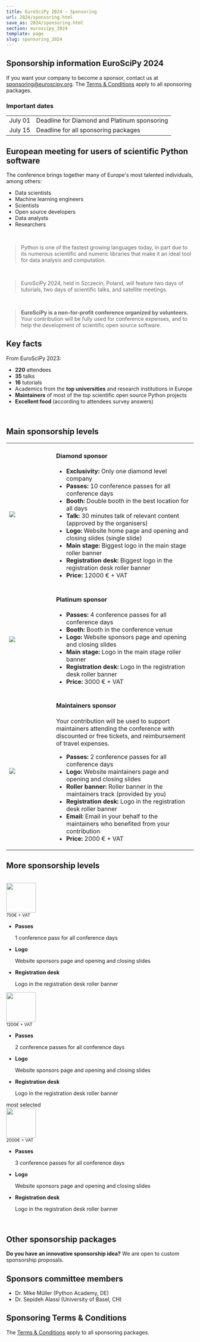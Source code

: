 ```yaml
---
title: EuroSciPy 2024 - Sponsoring
url: 2024/sponsoring.html
save_as: 2024/sponsoring.html
section: euroscipy_2024
template: page
slug: sponsoring_2024
---
```


## Sponsorship information EuroSciPy 2024

If you want your company to become a sponsor, contact us at
<a href=mailto:sponsoring@euroscipy.org>sponsoring@euroscipy.org</a>.
The [Terms & Conditions](sponsoring-terms.html) apply to all sponsoring
packages.

### Important dates

|         |                                                                                   |
|---------|-----------------------------------------------------------------------------------|
| July 01 | Deadline for Diamond and Platinum sponsoring                                      |
| July 15 | Deadline for all sponsoring packages                                              |

## European meeting for users of scientific Python software

The conference brings together many of Europe's most talented individuals, among others:

- Data scientists
- Machine learning engineers
- Scientists
- Open source developers
- Data analysts
- Researchers

</br>

> Python is one of the fastest growing languages today, in part due to its numerous scientific
> and numeric libraries that make it an ideal tool for data analysis and computation.

</br>

> EuroSciPy 2024, held in Szczecin, Poland, will feature two days of tutorials,
> two days of scientific talks, and satellite meetings.

</br>

> **EuroSciPy is a non-for-profit conference organized by volunteers.** Your contribution will be
> fully used for conference expenses, and to help the development of scientific open source software.

## Key facts

From EuroSciPy 2023:

- **220** attendees
- **35** talks
- **16** tutorials
- Academics from the **top universities** and research institutions in Europe
- **Maintainers** of most of the top scientific open source Python projects
- **Excellent food** (according to attendees survey answers)

</br>

## Main sponsorship levels

<table style="table-layout:fixed">
    <tr>
        <td style="width: 25%;">
            <img src="../static/2024/sponsors/levels/diamond.jpg">
        </td>
        <td style="width: 75%;">
            <h4>Diamond sponsor</h4>
            <ul style="text-align: left">
                <li><b>Exclusivity:</b> Only one diamond level company</li>
                <li><b>Passes:</b> 10 conference passes for all conference days</li>
                <li><b>Booth:</b> Double booth in the best location for all days</li>
                <li><b>Talk:</b> 30 minutes talk of relevant content (approved by the organisers)</li>
                <li><b>Logo:</b> Website home page and opening and closing slides (single slide)</li>
                <li><b>Main stage:</b> Biggest logo in the main stage roller banner</li>
                <li><b>Registration desk:</b> Biggest logo in the registration desk roller banner</li>
                <li><b>Price:</b> 12000 € + VAT</li>
            </ul>
        </td>
    </tr>
    <tr style="background: none;">
        <td style="width: 25%;">
            <img src="../static/2024/sponsors/levels/platinum.jpg">
        </td>
        <td style="width: 75%;">
            <h4>Platinum sponsor</h4>
            <ul style="text-align: left">
                <li><b>Passes:</b> 4 conference passes for all conference days</li>
                <li><b>Booth:</b> Booth in the conference venue</li>
                <li><b>Logo:</b> Website sponsors page and opening and closing slides</li>
                <li><b>Main stage:</b> Logo in the main stage roller banner</li>
                <li><b>Registration desk:</b> Logo in the registration desk roller banner</li>
                <li><b>Price:</b> 3000 € + VAT</li>
            </ul>
        </td>
    </tr>
    <tr>
        <td style="width: 25%;">
            <img src="../static/2024/sponsors/levels/maintainers.jpg">
        </td>
        <td style="width: 75%;">
            <h4>Maintainers sponsor</h4>
            <p>
                Your contribution will be used to support maintainers attending the conference with
                discounted or free tickets, and reimbursement of travel expenses.
            </p>
            <ul style="text-align: left">
                <li><b>Passes:</b> 2 conference passes for all conference days</li>
                <li><b>Logo:</b> Website maintainers page and opening and closing slides</li>
                <li><b>Roller banner:</b> Roller banner in the maintainers track (provided by you)</li>
                <li><b>Registration desk:</b> Logo in the registration desk roller banner</li>
                <li><b>Email:</b> Email in your behalf to the maintainers who benefited from your contribution</li>
                <li><b>Price:</b> 2000 € + VAT</li>
            </ul>
        </td>
    </tr>
</table>

## More sponsorship levels

<div class="row">
    <div class="tg-packages">
        <!-- BRONZE SPONSORSHIP LEVEL -->
        <div class="tg-package">
            <div class="tg-packagehead">
                </br>
                <img src="../static/2024/sponsors/levels/bronze.jpg" style="width: 80px;"/>
            </div>
            <span class="tg-price">
                <sup>750€ + VAT</sup>
            </span>
            <ul class="tg-packageinfo">
                <li>
                    <span><b>Passes</b></span>
                    <p>1 conference pass for all conference days</p>
                </li>
                <li>
                    <span><b>Logo</b></span>
                    <p>Website sponsors page and opening and closing slides</p>
                </li>
                <li>
                    <span><b>Registration desk</b></span>
                    <p>Logo in the registration desk roller banner</p>
                </li>
            </ul>
            <!--<a class="tg-btn" href="#">Select Plan</a>-->
        </div>
        <!-- SILVER SPONSORSHIP LEVEL -->
        <div class="tg-package">
            <div class="tg-packagehead">
                <img src="../static/2024/sponsors/levels/silver.jpg" style="width: 80px;"/>
            </div>
            <span class="tg-price">
                <sup>1200€ + VAT</sup>
            </span>
            <ul class="tg-packageinfo">
                <li>
                    <span><b>Passes</b></span>
                    <p>2 conference passes for all conference days</p>
                </li>
                <li>
                    <span><b>Logo</b></span>
                    <p>Website sponsors page and opening and closing slides</p>
                </li>
                <li>
                    <span><b>Registration desk</b></span>
                    <p>Logo in the registration desk roller banner</p>
                </li>
            </ul>
        </div>
            <!-- GOLD SPONSORSHIP LEVEL -->
            <div class="tg-package">
                <div class="tg-packagehead">
                    <span class="tg-badge">most selected</span>
                    </br>
                    <img src="../static/2024/sponsors/levels/gold.jpg" style="width: 80px;"/>
                </div>
                <span class="tg-price">
                    <sup>2000€ + VAT</sup>
                </span>
                <ul class="tg-packageinfo">
                    <li>
                        <span><b>Passes</b></span>
                        <p>3 conference passes for all conference days</p>
                    </li>
                    <li>
                        <span><b>Logo</b></span>
                        <p>Website sponsors page and opening and closing slides</p>
                    </li>
                    <li>
                        <span><b>Registration desk</b></span>
                        <p>Logo in the registration desk roller banner</p>
                    </li>
                </ul>
            </div>
        </div>
    </div>

</br>

## Other sponsorship packages

**Do you have an innovative sponsorship idea?** We are open to custom sponsorship proposals.

## Sponsors committee members

- Dr. Mike Müller (Python Academy, DE)
- Dr. Sepideh Alassi (University of Basel, CH)

## Sponsoring Terms & Conditions

The [Terms & Conditions](sponsoring-terms.html) apply to all sponsoring
packages.
